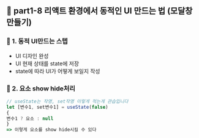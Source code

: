 ## 🎯 part1-8 리액트 환경에서 동적인 UI 만드는 법 (모달창만들기)

### 🔹 1. 동적 UI만드는 스텝

- UI 디자인 완성
- UI 현재 상태를 state에 저장
- state에 따라 UI가 어떻게 보일지 작성

### 🔹 2. 요소 show hide처리

```jsx
// useState는 작명, set작명 이렇게 적는게 관습입니다
let [변수1, set변수1] = useState(false)
{
변수1 ? 요소 : null
}
=> 이렇게 요소를 show hide시킬 수 있다
```
